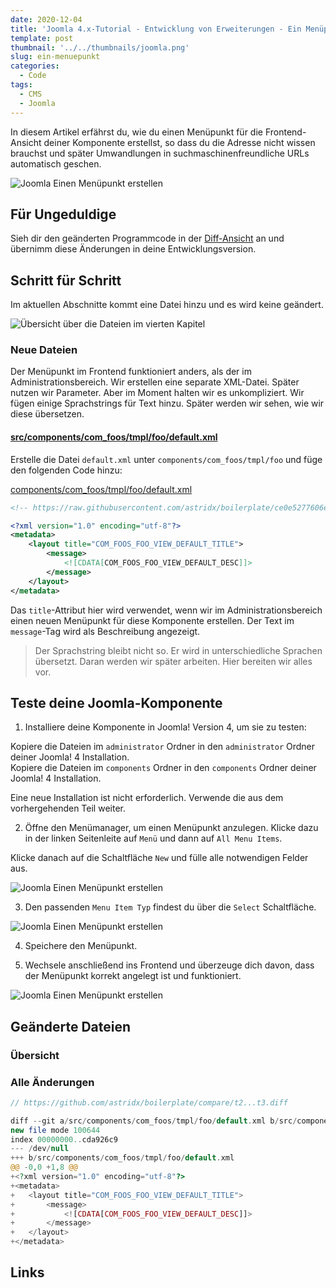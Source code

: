 ```yaml
---
date: 2020-12-04
title: 'Joomla 4.x-Tutorial - Entwicklung von Erweiterungen - Ein Menüpunkt'
template: post
thumbnail: '../../thumbnails/joomla.png'
slug: ein-menuepunkt
categories:
  - Code
tags:
  - CMS
  - Joomla
---
```


In diesem Artikel erfährst du, wie du einen Menüpunkt für die Frontend-Ansicht deiner Komponente erstellst, so dass du die Adresse nicht wissen brauchst und später Umwandlungen in suchmaschinenfreundliche URLs automatisch geschen.

![Joomla Einen Menüpunkt erstellen](/images/j4x4x2.png)

## Für Ungeduldige

Sieh dir den geänderten Programmcode in der [Diff-Ansicht](https://github.com/astridx/boilerplate/compare/t2...t3) an und übernimm diese Änderungen in deine Entwicklungsversion.

## Schritt für Schritt

Im aktuellen Abschnitte kommt eine Datei hinzu und es wird keine geändert.

![Übersicht über die Dateien im vierten Kapitel](/images/j4xvier.png)

### Neue Dateien

Der Menüpunkt im Frontend funktioniert anders, als der im Administrationsbereich. Wir erstellen eine separate XML-Datei. Später nutzen wir Parameter. Aber im Moment halten wir es unkompliziert. Wir fügen einige Sprachstrings für Text hinzu. Später werden wir sehen, wie wir diese übersetzen.

#### [src/components/com_foos/tmpl/foo/default.xml](https://github.com/astridx/boilerplate/compare/t2...t3#diff-35fa310ee8efa91ecb0e9f7c604d413f)

Erstelle die Datei `default.xml` unter `components/com_foos/tmpl/foo` und füge den folgenden Code hinzu:

[components/com_foos/tmpl/foo/default.xml](https://github.com/astridx/boilerplate/blob/0b9e39042dea67221aabcda2d226b0b8816cabd6/src/components/com_foos/tmpl/foo/default.xml)

```xml {numberLines: -2}
<!-- https://raw.githubusercontent.com/astridx/boilerplate/ce0e5277606e146de4044e6fa0c54af836bd7dd9/src/components/com_foos/tmpl/foo/default.xml -->

<?xml version="1.0" encoding="utf-8"?>
<metadata>
	<layout title="COM_FOOS_FOO_VIEW_DEFAULT_TITLE">
		<message>
			<![CDATA[COM_FOOS_FOO_VIEW_DEFAULT_DESC]]>
		</message>
	</layout>
</metadata>

```

Das `title`-Attribut hier wird verwendet, wenn wir im Administrationsbereich einen neuen Menüpunkt für diese Komponente erstellen.
Der Text im `message`-Tag wird als Beschreibung angezeigt.

> Der Sprachstring bleibt nicht so. Er wird in unterschiedliche Sprachen übersetzt. Daran werden wir später arbeiten. Hier bereiten wir alles vor.

## Teste deine Joomla-Komponente

1. Installiere deine Komponente in Joomla! Version 4, um sie zu testen:

Kopiere die Dateien im `administrator` Ordner in den `administrator` Ordner deiner Joomla! 4 Installation.  
Kopiere die Dateien im `components` Ordner in den `components` Ordner deiner Joomla! 4 Installation.

Eine neue Installation ist nicht erforderlich. Verwende die aus dem vorhergehenden Teil weiter.

2. Öffne den Menümanager, um einen Menüpunkt anzulegen. Klicke dazu in der linken Seitenleite auf `Menü` und dann auf `All Menu Items`.

Klicke danach auf die Schaltfläche `New` und fülle alle notwendigen Felder aus.

![Joomla Einen Menüpunkt erstellen](/images/j4x4x1.png)

3. Den passenden `Menu Item Typ` findest du über die `Select` Schaltfläche.

![Joomla Einen Menüpunkt erstellen](/images/j4x4x2.png)

4. Speichere den Menüpunkt.

5. Wechsele anschließend ins Frontend und überzeuge dich davon, dass der Menüpunkt korrekt angelegt ist und funktioniert.

![Joomla Einen Menüpunkt erstellen](/images/j4x4x3.png)

## Geänderte Dateien

### Übersicht

### Alle Änderungen

```php {diff}
// https://github.com/astridx/boilerplate/compare/t2...t3.diff

diff --git a/src/components/com_foos/tmpl/foo/default.xml b/src/components/com_foos/tmpl/foo/default.xml
new file mode 100644
index 00000000..cda926c9
--- /dev/null
+++ b/src/components/com_foos/tmpl/foo/default.xml
@@ -0,0 +1,8 @@
+<?xml version="1.0" encoding="utf-8"?>
+<metadata>
+	<layout title="COM_FOOS_FOO_VIEW_DEFAULT_TITLE">
+		<message>
+			<![CDATA[COM_FOOS_FOO_VIEW_DEFAULT_DESC]]>
+		</message>
+	</layout>
+</metadata>

```

## Links
